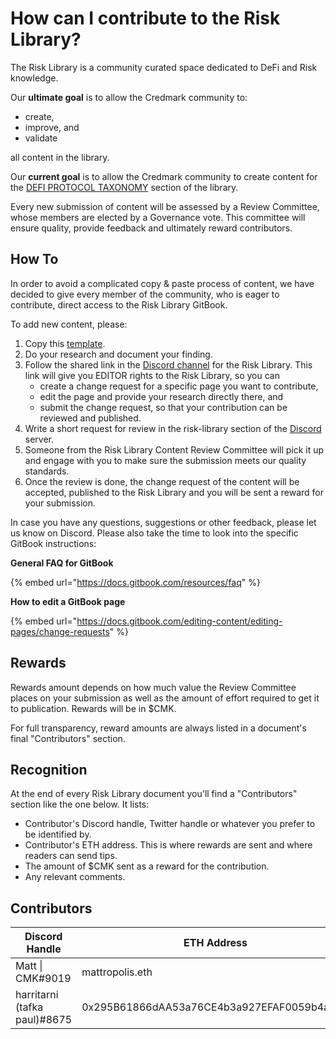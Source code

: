 # How can I contribute to the Risk Library?

The Risk Library is a community curated space dedicated to DeFi and Risk knowledge.

Our **ultimate goal** is to allow the Credmark community to:

* create,
* improve, and&#x20;
* validate

all content in the library.&#x20;

Our **current goal** is to allow the Credmark community to create content for the [DEFI PROTOCOL TAXONOMY](broken-reference) section of the library.&#x20;

Every new submission of content will be assessed by a Review Committee, whose members are elected by a Governance vote. This committee will ensure quality, provide feedback and ultimately reward contributors.

## How To

In order to avoid a complicated copy & paste process of content, we have decided to give every member of the community, who is eager to contribute, direct access to the Risk Library GitBook.&#x20;

To add new content, please:

1. Copy this [template](https://docs.google.com/document/d/1IeolO8ypUd9rfL0RAEpbfqdFXOQBJwNmdZJOHZxUk9I/edit#heading=h.cf4f9nn4lucc).
2. Do your research and document your finding.
3. Follow the shared link in the [Discord channel](https://discord.com/channels/827615638540910622/930928637975335012) for the Risk Library. This link will give you EDITOR rights to the Risk Library, so you can
   * create a change request for a specific page you want to contribute,
   * edit the page and provide your research directly there, and
   * submit the change request, so that your contribution can be reviewed and published.
4. Write a short request for review in the risk-library section of the [Discord](https://discord.com/invite/BJbYSRDdtr) server.
5. Someone from the Risk Library Content Review Committee will pick it up and engage with you to make sure the submission meets our quality standards.&#x20;
6. Once the review is done, the change request of the content will be accepted, published to the Risk Library and you will be sent a reward for your submission.&#x20;

In case you have any questions, suggestions or other feedback, please let us know on Discord. Please also take the time to look into the specific GitBook instructions:

**General FAQ for GitBook**

{% embed url="https://docs.gitbook.com/resources/faq" %}

**How to edit a GitBook page**

{% embed url="https://docs.gitbook.com/editing-content/editing-pages/change-requests" %}

## Rewards

Rewards amount depends on how much value the Review Committee places on your submission as well as the amount of effort required to get it to publication. Rewards will be in $CMK.&#x20;

For full transparency, reward amounts are always listed in a document's final "Contributors" section.&#x20;

## Recognition

At the end of every Risk Library document you'll find a "Contributors" section like the one below. It lists:

* Contributor's Discord handle, Twitter handle or whatever you prefer to be identified by.
* Contributor's ETH address. This is where rewards are sent and where readers can send tips.
* The amount of $CMK sent as a reward for the contribution.
* Any relevant comments.

## Contributors

| Discord Handle               | ETH Address                                | Reward            | Contribution     |
| ---------------------------- | ------------------------------------------ | ----------------- | ---------------- |
| Matt \| CMK#9019             | mattropolis.eth                            | 0 $CMK (internal) | Original version |
| harritarni (tafka paul)#8675 | 0x295B61866dAA53a76CE4b3a927EFAF0059b4a90A | 0 $CMK (internal) | Process update   |

